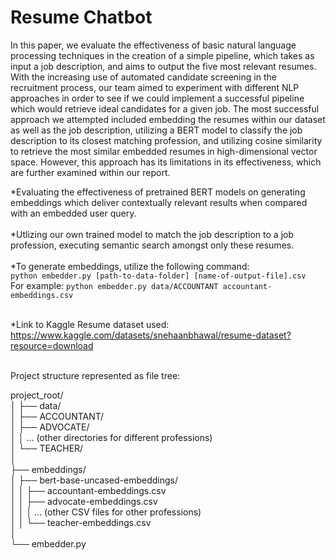 # Resume Chatbot
In this paper, we evaluate the effectiveness of basic natural language processing techniques in the creation
of a simple pipeline, which takes as input a job description, and aims to output the five most relevant resumes. With the increasing use of automated candidate screening in the recruitment process, our team aimed to experiment with different NLP approaches in order to see if we could implement a successful pipeline which would retrieve ideal candidates for a given job. The most successful approach we attempted included embedding the resumes within our dataset as well as the job description, utilizing a BERT model to classify the job description to its closest matching profession, and utilizing cosine similarity to retrieve the most similar embedded resumes in high-dimensional vector space. However, this approach has its limitations in its effectiveness, which are further examined within our report.

*Evaluating the effectiveness of pretrained BERT models on generating embeddings which deliver contextually relevant results when compared with an embedded user query. <br />  <br />
*Utlizing our own trained model to match the job description to a job profession, executing semantic search amongst only these resumes. <br />  <br />
*To generate embeddings, utilize the following command: <br />
`python embedder.py [path-to-data-folder] [name-of-output-file].csv` <br />
For example: `python embedder.py data/ACCOUNTANT accountant-embeddings.csv` <br /> <br />

*Link to Kaggle Resume dataset used: https://www.kaggle.com/datasets/snehaanbhawal/resume-dataset?resource=download <br /> <br />

Project structure represented as file tree: <br />

project_root/ <br />
│
├── data/ <br />
│   ├── ACCOUNTANT/ <br />
│   ├── ADVOCATE/ <br />
│   │   ... (other directories for different professions) <br />
│   └── TEACHER/ <br />
│ <br />
├── embeddings/ <br />
│   ├── bert-base-uncased-embeddings/ <br />
│   │   ├── accountant-embeddings.csv <br />
│   │   ├── advocate-embeddings.csv <br />
│   │   │   ... (other CSV files for other professions) <br />
│   │   └── teacher-embeddings.csv <br />
│ <br />
└── embedder.py <br />

